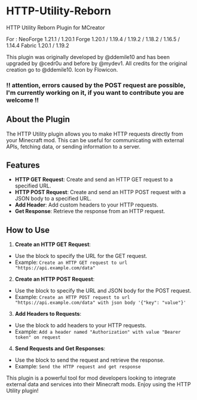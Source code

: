 # HTTP-Utility-Reborn
HTTP Utility Reborn Plugin for MCreator

For : NeoForge 1.21.1 / 1.20.1
Forge 1.20.1 / 1.19.4 / 1.19.2 / 1.18.2 / 1.16.5 / 1.14.4
Fabric 1.20.1 / 1.19.2

This plugin was originally developed by @ddemile10 and has been upgraded by @cedr0u and before by @mydev1. All credits for the original creation go to @ddemile10. Icon by Flowicon.

### !! attention, errors caused by the POST request are possible, I'm currently working on it, if you want to contribute you are welcome !!

## About the Plugin
The HTTP Utility plugin allows you to make HTTP requests directly from your Minecraft mod. This can be useful for communicating with external APIs, fetching data, or sending information to a server.

## Features
- **HTTP GET Request**: Create and send an HTTP GET request to a specified URL.
- **HTTP POST Request**: Create and send an HTTP POST request with a JSON body to a specified URL.
- **Add Header**: Add custom headers to your HTTP requests.
- **Get Response**: Retrieve the response from an HTTP request.

## How to Use
1. **Create an HTTP GET Request**:
  - Use the block to specify the URL for the GET request.
  - Example: `Create an HTTP GET request to url "https://api.example.com/data"`

2. **Create an HTTP POST Request**:
  - Use the block to specify the URL and JSON body for the POST request.
  - Example: `Create an HTTP POST request to url "https://api.example.com/data" with json body '{"key": "value"}'`

3. **Add Headers to Requests**:
  - Use the block to add headers to your HTTP requests.
  - Example: `Add a header named "Authorization" with value "Bearer token" on request`

4. **Send Requests and Get Responses**:
  - Use the block to send the request and retrieve the response.
  - Example: `Send the HTTP request and get response`

This plugin is a powerful tool for mod developers looking to integrate external data and services into their Minecraft mods. Enjoy using the HTTP Utility plugin!